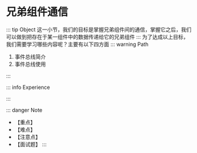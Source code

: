 # 兄弟组件通信

::: tip Object
这一小节，我们的目标是掌握兄弟组件间的通信，掌握它之后，我们可以做到把存在于某一组件中的数据传递给它的兄弟组件
:::
为了达成以上目标，我们需要学习哪些内容呢？主要有以下四方面
::: warning Path

1. 事件总线简介
2. 事件总线使用

:::

::: info Experience

:::

::: danger Note

* 【重点】
* 【难点】
* 【注意点】
* 【面试题】
:::
